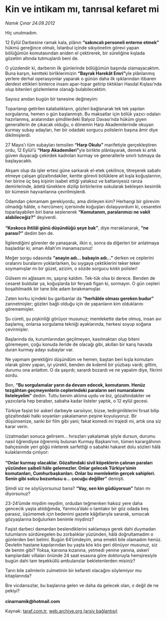 # Kin ve intikam mı, tanrısal kefaret mi

*Namık Çınar 24.09.2012*

<div class="yazi"><p>Hiç unutmadım.</p>
<p>12 Eylül Darbesine ramak kala, plânın <b>“sakıncalı personeli enterne etmek”</b> hükmü gereğince olmalı, İstanbul içinde sıkıyönetim görevi yapan bölüğümün komutasından aniden el çektirerek, bir süreliğine kışlada gözetim altında tutmuşlardı beni de.</p>
<p>O yüzdendir ki, darbenin ilk günlerinde bölüğümün başında olamayacaktım. Buna karşın, kentteki birliklerimizin <b>“Bayrak Harekât Emri”</b>yle plânlanmış yerlere derhal operasyonlar yaparak o günün daha ilk ışıklarından itibaren derdest ettikleri binlerce insanı apar-topar getirip tıktıkları Hasdal Kışlası’nda olup bitenleri gözlemleme olanağı bulabilecektim.</p>
<p>Sayısız anıdan bugün bir tanesine değineyim:</p>
<p>Toparlanıp getirilen kalabalıkların, gözleri bağlanarak tek tek yapılan sorgularına, hemen o gün başlanmıştı. Bu maksatlar için bölük yazıcı odaları hazırlanmış, aralarından şimdilerdeki Balyoz Davası’nda hüküm giyen generallerin de çıkacak olduğu, o dönemin Harp Akademilerinde okuyan kurmay subay adayları, her bir odadaki sorgucu polislerin başına âmir diye dikilmişlerdi.</p>
<p>27 Mayıs’ı tüm subayları temsilen <b>“Harp Okulu”</b> marifetiyle gerçekleştiren ordu, 12 Eylül’ü <b>“Harp Akademileri”</b>yle birlikte plânlayarak, demek ki artık güven duyacağı çekirdek kadroları kurmay ve generallerle sınırlı tutmaya da başlayacaktı.</p>
<p>Akşam olup da işler ertesi güne sarkarak el-etek çekilince, titreşerek sabahı etmeye çalışan gözaltındakiler, kentte görevli bölüklere ait kışla koğuşlarının, her birine üç beş kişinin isabet ettiği yataksız ve battaniyesiz ranza demirlerinde, âdetâ tüneklere dizilip birbirlerine sokularak bekleşen kesimlik bir kümesin hayvanlarına çevrilmişlerdi.</p>
<p>Odamdan çıkmamam gerekiyordu, ama dinleyen kim? Herhangi bir görevim olmadığı hâlde, o hercümerç içerisinde koğuşları dolaşıyordum ki, cesaretini toparlayabilen biri bana seslenerek <b>“Komutanım, paralarımızı ne vakit alabileceğiz?”</b> deyiverdi.<br/><br/><b>“Koskoca ihtilâl günü düşündüğü şeye bak”</b>, diye meraklanarak, <b>“ne parası?”</b> dedim ben de.</p>
<p>İlgilendiğimi görenler de yanaşarak, ilkin o, sonra da diğerleri bir anlatmaya başladılar ki; aman Allah’ım inanamazsınız!</p>
<p>Meğer sorgu odasında <b>“anayin adı... babayin adı...”</b> derken ve ceplerini oralarını buralarını yoklarlarken, bu sıygaya çektiklerini teker teker soymamışlar mı bir güzel, azizim, o sözde sorgucu kılıklı polisler!</p>
<p>Gülsem mi ağlasam mı, şaşırıp kaldım. Tek-tük olsa bi derece. Benden de cesaret buldular ya, koğuşlarda bir feryadı figan ki, sormayın. O gün cepleri boşaltılmadık bir tane bile adam bırakmamışlar.</p>
<p>Zaten korku içindeki bu garibanlar da <b>“herhâlde olması gereken budur”</b> zannetmişler; gözleri bağlı olduğu için de yapanların kim olduklarını görememişler.</p>
<p>Şu cüreti, şu pişkinliği görüyor musunuz; memlekette darbe olmuş, insan avı başlamış, onlarsa sorgulama tekniği ayaklarında, herkesi soyup soğana çevirmişler.</p>
<p>Başlarında da, kurumlarından geçilmeyen, kasılmaktan olup biteni göremeyen, çoğu konuda ileride de olacağı gibi, akılları bir karış havada duran kurmay adayı subaylar var.</p>
<p>Ne yapmam gerektiğini düşündüm ve hemen, baştan beri kışla komutanı olarak görev yapan, iyi yürekli, benden de kıdemli bir yüzbaşı vardı; gittim, durumu ona anlattım. O da şaşırdı; sarardı bozardı ve ne yapalım diye, fikrimi sordu.</p>
<p>Ben, <b>“Bu sorgulamalar yarın da devam edecek, komutanım. Henüz tezgâhtan geçmeyenlerin ceplerindeki paraların seri numaralarını listeleyelim”</b> dedim. Tuttu benim aklıma uydu ve biz, gözaltındakiler ve yazıcılarla hep beraber, sabaha kadar listeler yaptık, o 12 eylül gecesi.</p>
<p>Türkiye faşist bir askerî darbeyle sarsılıyor, bizse, tedirginliklerini fırsat bilip gözaltındaki halkı soyanları yakalamanın peşine koyuluyoruz. Bir düşünsenize, sanki bir film gibi yani; fakat komedi mi trajedi mi, artık ona siz karar verin.</p>
<p>Uzatmadan sonuca gelirsem... hırsızları yakalamak şöyle dursun, durumu nasıl öğrendiyse öğrenmiş bulunan Kurmay Başkanı’nın, tümen karargâhının bahçesinde yeri göğü inleterek sarfettiği o sabahki hakaret dolu sözleri hâlâ kulaklarımda çınlıyor:<br/><br/><b>“Onlar kurmay olacaklar. Gözaltındaki sivil köpeklerin çalınan paraları yüzünden şaibeli hâle gelemezler. Onlar gelecek Türkiye’sinin komutanları, Cumhurbaşkanları. Onlar bu memleketin gerçek sahipleri. Senin gibi solcu bozuntusu o... çocuğu değiller”</b> demişti.</p>
<p>Şimdi siz ne söylüyorsunuz bana? <b>“Vay, sen kin güdüyorsun”</b> falan mı diyorsunuz?</p>
<p>23-24’ümde miydim neydim, ordudan teğmenken haksız yere daha gencecik yaşta atıldığımda, Yarımca’daki o tamtakır bir göz odada beş parasız, üşümemek için bedenimi gazete kâğıtlarıyla sararak, sımsıcak gözyaşlarına boğulurken benimle miydiniz?</p>
<p>Faşist darbeci damardan beslendiklerini saklamaya gerek dahi duymadan tutumlarını sürdüregelen bu zorbalıklar yüzünden, hâlâ doğrultamadım o günlerden beri belimi. Bugün 64’ümdeyim, ama emekli bile olamadım henüz. Devletin hastane kapılarından bu yaşta kös kös geri dönüyor musunuz, siz de benim gibi? Yoksa, karısına kızanına, yetmedi yenine yanına, askerî kamplardaki villaları önünde 24 saat esasına göre doktoruyla hemşiresiyle bugün dahi tam teşekküllü ambulanslar bekletenlerden misiniz?</p>
<p>Tanrı bile zalimlerin zulmetinin bir kefareti olacağını söylemiyor mu kitaplarında?</p>
<p>Bre vicdansızlar, bu başlarına gelen ve daha da gelecek olan, o değil de ne pekiyi?<br/><br/><b>cinarnamik@hotmail.com</b></p>
</div>

Kaynak: [taraf.com.tr](http://www.taraf.com.tr/namik-cinar/makale-kin-ve-intikam-mi-tanrisal-kefaret-mi.htm), [web.archive.org (arşiv bağlantısı)](http://web.archive.org/web/20130623160418/http://www.taraf.com.tr/namik-cinar/makale-kin-ve-intikam-mi-tanrisal-kefaret-mi.htm)
